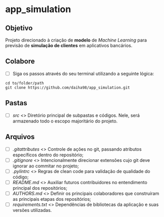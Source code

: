 # app_simulation

## Objetivo

Projeto direcionado à criação de **modelo** de *Machine Learning* para previsão de **simulação de clientes** em aplicativos bancários.

## Colabore

- [ ] Siga os passos através do seu terminal utilizando a seguinte lógica:

```linux
cd to/folder/path
git clone https://github.com/daiha98/app_simulation.git
```

## Pastas

- [ ] *src* <> Diretório principal de subpastas e códigos. Nele, será armazenado todo o escopo majoritário do projeto.

## Arquivos

- [ ] *.gitattributes* <> Controle de ações no git, passando atributos específicos dentro do repositório;
- [ ] *.gitignore* <> Intencionalmente direcionar extensões cujo git deve ignorar ao commitar no projeto;
- [ ] *.pylintrc* <> Regras de clean code para validação de qualidade do código;
- [ ] *README.md* <> Auxiliar futuros contribuidores no entendimento principal dos repositórios;
- [ ] *AUTHORS.md* <> Definir os principais colaboradores que construíram as principais etapas dos repositórios;
- [ ] *requirements.txt* <> Dependências de bibliotecas da aplicação e suas versões utilizadas.
